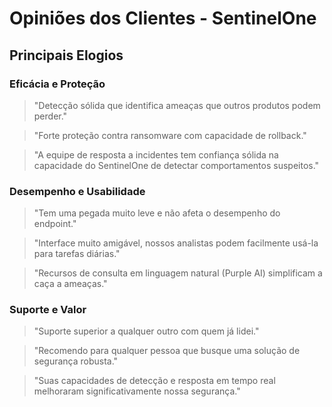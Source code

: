 # Opiniões dos Clientes - SentinelOne
## Principais Elogios

### Eficácia e Proteção
> "Detecção sólida que identifica ameaças que outros produtos podem perder."

> "Forte proteção contra ransomware com capacidade de rollback."

> "A equipe de resposta a incidentes tem confiança sólida na capacidade do SentinelOne de detectar comportamentos suspeitos."

### Desempenho e Usabilidade
> "Tem uma pegada muito leve e não afeta o desempenho do endpoint."

> "Interface muito amigável, nossos analistas podem facilmente usá-la para tarefas diárias."

> "Recursos de consulta em linguagem natural (Purple AI) simplificam a caça a ameaças."

### Suporte e Valor
> "Suporte superior a qualquer outro com quem já lidei."

> "Recomendo para qualquer pessoa que busque uma solução de segurança robusta."

> "Suas capacidades de detecção e resposta em tempo real melhoraram significativamente nossa segurança."
